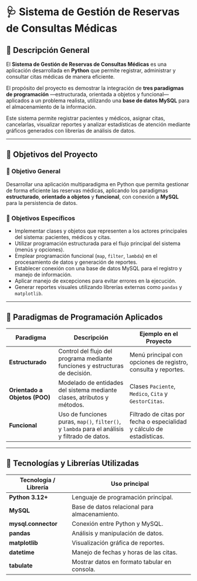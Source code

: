 # 🩺 Sistema de Gestión de Reservas de Consultas Médicas

## 📖 Descripción General

El **Sistema de Gestión de Reservas de Consultas Médicas** es una aplicación desarrollada en **Python** que permite registrar, administrar y consultar citas médicas de manera eficiente.  

El propósito del proyecto es demostrar la integración de **tres paradigmas de programación** —estructurada, orientada a objetos y funcional— aplicados a un problema realista, utilizando una **base de datos MySQL** para el almacenamiento de la información.

Este sistema permite registrar pacientes y médicos, asignar citas, cancelarlas, visualizar reportes y analizar estadísticas de atención mediante gráficos generados con librerías de análisis de datos.

---

## 🎯 Objetivos del Proyecto

### 🔹 Objetivo General
Desarrollar una aplicación multiparadigma en Python que permita gestionar de forma eficiente las reservas médicas, aplicando los paradigmas **estructurado**, **orientado a objetos** y **funcional**, con conexión a **MySQL** para la persistencia de datos.

### 🔹 Objetivos Específicos
- Implementar clases y objetos que representen a los actores principales del sistema: pacientes, médicos y citas.  
- Utilizar programación estructurada para el flujo principal del sistema (menús y opciones).  
- Emplear programación funcional (`map`, `filter`, `lambda`) en el procesamiento de datos y generación de reportes.  
- Establecer conexión con una base de datos MySQL para el registro y manejo de información.  
- Aplicar manejo de excepciones para evitar errores en la ejecución.  
- Generar reportes visuales utilizando librerías externas como `pandas` y `matplotlib`.

---

## 🧠 Paradigmas de Programación Aplicados

| Paradigma | Descripción | Ejemplo en el Proyecto |
|------------|--------------|------------------------|
| **Estructurado** | Control del flujo del programa mediante funciones y estructuras de decisión. | Menú principal con opciones de registro, consulta y reportes. |
| **Orientado a Objetos (POO)** | Modelado de entidades del sistema mediante clases, atributos y métodos. | Clases `Paciente`, `Medico`, `Cita` y `GestorCitas`. |
| **Funcional** | Uso de funciones puras, `map()`, `filter()`, y `lambda` para el análisis y filtrado de datos. | Filtrado de citas por fecha o especialidad y cálculo de estadísticas. |

---
## 🧰 Tecnologías y Librerías Utilizadas
| Tecnología / Librería | Uso principal                                 |
| ---------------------- | --------------------------------------------- |
| **Python 3.12+**       | Lenguaje de programación principal.           |
| **MySQL**              | Base de datos relacional para almacenamiento. |
| **mysql.connector**    | Conexión entre Python y MySQL.                |
| **pandas**             | Análisis y manipulación de datos.             |
| **matplotlib**         | Visualización gráfica de reportes.            |
| **datetime**           | Manejo de fechas y horas de las citas.        |
| **tabulate**           | Mostrar datos en formato tabular en consola.  |


